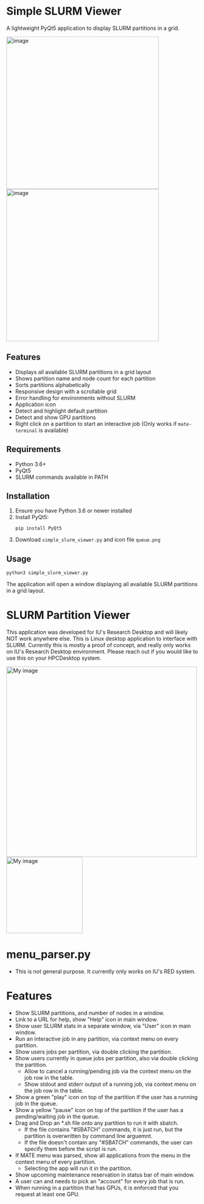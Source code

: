 # Simple SLURM Viewer
A lightweight PyQt5 application to display SLURM partitions in a grid.

<img width="400" alt="image" src="https://github.com/user-attachments/assets/5a1e51dd-b34d-4cb0-8b2f-30aa601b7a39" />
<img width="400" alt="image" src="https://github.com/user-attachments/assets/6769c51f-d0c2-4d32-8210-2560d45c8a57" />

## Features
- Displays all available SLURM partitions in a grid layout
- Shows partition name and node count for each partition
- Sorts partitions alphabetically
- Responsive design with a scrollable grid
- Error handling for environments without SLURM
- Application icon
- Detect and highlight default partition
- Detect and show GPU partitions
- Right click on a partition to start an interactive job (Only works if `mate-terminal` is available)

## Requirements
- Python 3.6+
- PyQt5
- SLURM commands available in PATH

## Installation
1. Ensure you have Python 3.6 or newer installed
2. Install PyQt5:
   ```
   pip install PyQt5
   ```
3. Download `simple_slurm_viewer.py` and icon file `queue.png`

## Usage
```
python3 simple_slurm_viewer.py
```
The application will open a window displaying all available SLURM partitions in a grid layout.

# SLURM Partition Viewer
This application was developed for IU's Research Desktop and will likely NOT work anywhere else. This is Linux desktop application to interface with SLURM. Currently this is mostly a proof of concept, and really only works on IU's Research Desktop environment. Please reach out if you would like to use this on your HPCDesktop system.

<img src="https://github.com/user-attachments/assets/41f8bed9-133b-4e2a-b2cc-5e9d26cb29f9" alt="My image" width="500" />
<img src="https://github.com/user-attachments/assets/130006ff-5a5f-4ce7-ac14-cc1e50c3a356" alt="My image" width="200" />

# menu_parser.py
- This is not general purpose. It currently only works on IU's RED system.

# Features
- Show SLURM partitions, and number of nodes in a window.
- Link to a URL for help, show "Help" icon in main window.
- Show user SLURM stats in a separate window, via "User" icon in main window.
- Run an interactive job in any partition, via context menu on every partition.
- Show users jobs per partition, via double clicking the partition.
- Show users currently in queue jobs per partition, also via double clicking the partition.
  - Allow to cancel a running/pending job via the context menu on the job row in the table.
  - Show stdout and stderr output of a running job, via context menu on the job row in the table.
- Show a green "play" icon on top of the partition if the user has a running job in the queue.
- Show a yellow "pause" icon on top of the partition if the user has a pending/waiting job in the queue.
- Drag and Drop an *.sh file onto any partition to run it with sbatch.
  - If the file contains "#SBATCH" commands, it is just run, but the partition is overwritten by command line arguemnt.
  - If the file doesn't contain any "#SBATCH" commands, the user can specify them before the script is run.
- If MATE menu was parsed, show all applications from the menu in the context menu of every partition.
  - Selecting the app will run it in the partition.
- Show upcoming maintenance reservation in status bar of main window.
- A user can and needs to pick an "account" for every job that is run.
- When running in a partition that has GPUs, it is enforced that you request at least one GPU.
